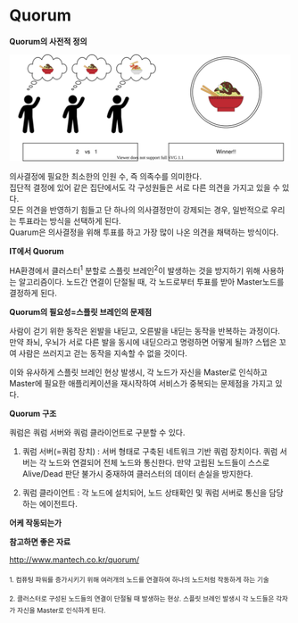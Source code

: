# Quorum
__Quorum의 사전적 정의__

![dictionary](/img/vote.svg)

의사결정에 필요한 최소한의 인원 수, 즉 의족수를 의미한다.   
집단적 결정에 있어 같은 집단에서도 각 구성원들은 서로 다른 의견을 가지고 있을 수 있다.   
모든 의견을 반영하기 힘들고 단 하나의 의사결정만이 강제되는 경우, 일반적으로 우리는 투표라는 방식을 선택하게 된다.  
Quarum은 의사결정을 위해 투표를 하고 가장 많이 나온 의견을 채택하는 방식이다.

__IT에서 Quorum__

HA환경에서 클러스터<sup>1</sup> 분할로 스플릿 브레인<sup>2</sup>이 발생하는 것을 방지하기 위해 사용하는 알고리즘이다. 노드간 연결이 단절될 때, 각 노드로부터 투표를 받아 Master노드를 결정하게 된다.

__Quorum의 필요성=스플릿 브레인의 문제점__

사람이 걷기 위한 동작은 왼발을 내딛고, 오른발을 내딛는 동작을 반복하는 과정이다.  
만약 좌뇌, 우뇌가 서로 다른 발을 동시에 내딛으라고 명령하면 어떻게 될까? 스텝은 꼬여 사람은 쓰러지고 걷는 동작을 지속할 수 없을 것이다.

이와 유사하게 스플릿 브레인 현상 발생시, 각 노드가 자신을 Master로 인식하고 Master에 필요한 애플리케이션을 재시작하여 서비스가 중복되는 문제점을 가지고 있다.


__Quorum 구조__

쿼럼은 쿼럼 서버와 쿼럼 클라이언트로 구분할 수 있다.    

1) 쿼럼 서버(=쿼럼 장치) : 서버 형태로 구축된 네트워크 기반 쿼럼 장치이다. 쿼럼 서버는 각 노드와 연결되어 전체 노드와 통신한다. 만약 고립된 노드들이 스스로 Alive/Dead 판단 불가시 중재하여 클러스터의 데이터 손실을 방지한다.  

2) 쿼럼 클라이언트 : 각 노드에 설치되어, 노드 상태확인 및 쿼럼 서버로 통신을 담당하는 에이전트다.

__어케 작동되는가__



__참고하면 좋은 자료__

<http://www.mantech.co.kr/quorum/>

<sub>1. 컴퓨팅 파워를 증가시키기 위해 여러개의 노드를 연결하여 하나의 노드처럼 작동하게 하는 기술</sub>

<sub>2. 클러스터로 구성된 노드들의 연결이 단절될 때 발생하는 현상. 스플릿 브레인 발생시 각 노드들은 각자가 자신을 Master로 인식하게 된다.</sub>